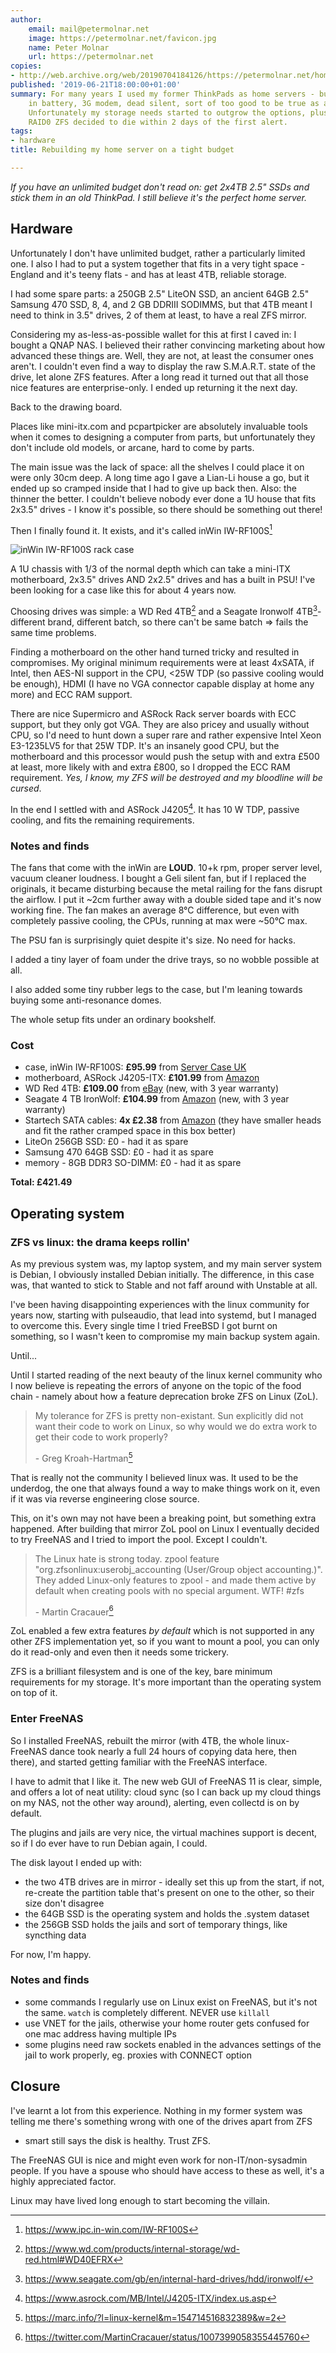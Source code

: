 ```yaml
---
author:
    email: mail@petermolnar.net
    image: https://petermolnar.net/favicon.jpg
    name: Peter Molnar
    url: https://petermolnar.net
copies:
- http://web.archive.org/web/20190704184126/https://petermolnar.net/home-server-2019/index.html
published: '2019-06-21T18:00:00+01:00'
summary: For many years I used my former ThinkPads as home servers - built
    in battery, 3G modem, dead silent, sort of too good to be true as a server.
    Unfortunately my storage needs started to outgrow the options, plus my
    RAID0 ZFS decided to die within 2 days of the first alert.
tags:
- hardware
title: Rebuilding my home server on a tight budget

---
```


*If you have an unlimited budget don't read on: get 2x4TB 2.5" SSDs and
stick them in an old ThinkPad. I still believe it's the perfect home
server.*

## Hardware

Unfortunately I don't have unlimited budget, rather a particularly
limited one. I also I had to put a system together that fits in a very
tight space - England and it's teeny flats - and has at least 4TB,
reliable storage.

I had some spare parts: a 250GB 2.5" LiteON SSD, an ancient 64GB 2.5"
Samsung 470 SSD, 8, 4, and 2 GB DDRIII SODIMMS, but that 4TB meant I
need to think in 3.5" drives, 2 of them at least, to have a real ZFS
mirror.

Considering my as-less-as-possible wallet for this at first I caved in:
I bought a QNAP NAS. I believed their rather convincing marketing about
how advanced these things are. Well, they are not, at least the consumer
ones aren't. I couldn't even find a way to display the raw S.M.A.R.T.
state of the drive, let alone ZFS features. After a long read it turned
out that all those nice features are enterprise-only. I ended up
returning it the next day.

Back to the drawing board.

Places like mini-itx.com and pcpartpicker are absolutely invaluable
tools when it comes to designing a computer from parts, but
unfortunately they don't include old models, or arcane, hard to come by
parts.

The main issue was the lack of space: all the shelves I could place it
on were only 30cm deep. A long time ago I gave a Lian-Li house a go, but
it ended up so cramped inside that I had to give up back then. Also: the
thinner the better. I couldn't believe nobody ever done a 1U house that
fits 2x3.5" drives - I know it's possible, so there should be something
out there!

Then I finally found it. It exists, and it's called inWin IW-RF100S[^1]

![inWin IW-RF100S rack case](inwin-iw-rf100s.jpg)

A 1U chassis with 1/3 of the normal depth which can take a mini-ITX
motherboard, 2x3.5" drives AND 2x2.5" drives and has a built in PSU!
I've been looking for a case like this for about 4 years now.

Choosing drives was simple: a WD Red 4TB[^2] and a Seagate Ironwolf
4TB[^3]- different brand, different batch, so there can't be same batch
=\> fails the same time problems.

Finding a motherboard on the other hand turned tricky and resulted in
compromises. My original minimum requirements were at least 4xSATA, if
Intel, then AES-NI support in the CPU, \<25W TDP (so passive cooling
would be enough), HDMI (I have no VGA connector capable display at home
any more) and ECC RAM support.

There are nice Supermicro and ASRock Rack server boards with ECC
support, but they only got VGA. They are also pricey and usually without
CPU, so I'd need to hunt down a super rare and rather expensive Intel
Xeon E3-1235LV5 for that 25W TDP. It's an insanely good CPU, but the
motherboard and this processor would push the setup with and extra £500
at least, more likely with and extra £800, so I dropped the ECC RAM
requirement. *Yes, I know, my ZFS will be destroyed and my bloodline
will be cursed*.

In the end I settled with and ASRock J4205[^4]. It has 10 W TDP, passive
cooling, and fits the remaining requirements.

### Notes and finds

The fans that come with the inWin are **LOUD**. 10+k rpm, proper server
level, vacuum cleaner loudness. I bought a Geli silent fan, but if I
replaced the originals, it became disturbing because the metal railing
for the fans disrupt the airflow. I put it \~2cm further away with a
double sided tape and it's now working fine. The fan makes an average
8°C difference, but even with completely passive cooling, the CPUs,
running at max were \~50°C max.

The PSU fan is surprisingly quiet despite it's size. No need for hacks.

I added a tiny layer of foam under the drive trays, so no wobble
possible at all.

I also added some tiny rubber legs to the case, but I'm leaning towards
buying some anti-resonance domes.

The whole setup fits under an ordinary bookshelf.

### Cost

-   case, inWin IW-RF100S: **£95.99** from [Server Case
    UK](https://www.servercase.co.uk/shop/server-cases/rackmount/1u-chassis/in-win-iw-rf100s---1u-short-depth-server-chassis---250mm-depth-includes-power-supply-iw-rf100s/)
-   motherboard, ASRock J4205-ITX: **£101.99** from
    [Amazon](https://amzn.to/31JLcKS)
-   WD Red 4TB: **£109.00** from
    [eBay](http://www.ebay.co.uk/usr/agregson) (new, with 3 year
    warranty)
-   Seagate 4 TB IronWolf: **£104.99** from
    [Amazon](https://amzn.to/2ZAlFC0) (new, with 3 year warranty)
-   Startech SATA cables: **4x £2.38** from
    [Amazon](https://amzn.to/2ZvANR8) (they have smaller heads and fit
    the rather cramped space in this box better)
-   LiteOn 256GB SSD: £0 - had it as spare
-   Samsung 470 64GB SSD: £0 - had it as spare
-   memory - 8GB DDR3 SO-DIMM: £0 - had it as spare

**Total: £421.49**

## Operating system

### ZFS vs linux: the drama keeps rollin'

As my previous system was, my laptop system, and my main server system
is Debian, I obviously installed Debian initially. The difference, in
this case was, that wanted to stick to Stable and not faff around with
Unstable at all.

I've been having disappointing experiences with the linux community for
years now, starting with pulseaudio, that lead into systemd, but I
managed to overcome this. Every single time I tried FreeBSD I got burnt
on something, so I wasn't keen to compromise my main backup system
again.

Until...

Until I started reading of the next beauty of the linux kernel community
who I now believe is repeating the errors of anyone on the topic of the
food chain - namely about how a feature deprecation broke ZFS on Linux
(ZoL).

> My tolerance for ZFS is pretty non-existant. Sun explicitly did not
> want their code to work on Linux, so why would we do extra work to get
> their code to work properly?
>
> \- Greg Kroah-Hartman[^5]

That is really not the community I believed linux was. It used to be the
underdog, the one that always found a way to make things work on it,
even if it was via reverse engineering close source.

This, on it's own may not have been a breaking point, but something
extra happened. After building that mirror ZoL pool on Linux I
eventually decided to try FreeNAS and I tried to import the pool. Except
I couldn't.

> The Linux hate is strong today. zpool feature
> "org.zfsonlinux:userobj\_accounting (User/Group object accounting.)".
> They added Linux-only features to zpool - and made them active by
> default when creating pools with no special argument. WTF! \#zfs
>
> \- Martin Cracauer[^6]

ZoL enabled a few extra features *by default* which is not supported in
any other ZFS implementation yet, so if you want to mount a pool, you
can only do it read-only and even then it needs some trickery.

ZFS is a brilliant filesystem and is one of the key, bare minimum
requirements for my storage. It's more important than the operating
system on top of it.

### Enter FreeNAS

So I installed FreeNAS, rebuilt the mirror (with 4TB, the whole
linux-FreeNAS dance took nearly a full 24 hours of copying data here,
then there), and started getting familiar with the FreeNAS interface.

I have to admit that I like it. The new web GUI of FreeNAS 11 is clear,
simple, and offers a lot of neat utility: cloud sync (so I can back up
my cloud things on my NAS, not the other way around), alerting, even
collectd is on by default.

The plugins and jails are very nice, the virtual machines support is
decent, so if I do ever have to run Debian again, I could.

The disk layout I ended up with:

-   the two 4TB drives are in mirror - ideally set this up from the
    start, if not, re-create the partition table that's present on one
    to the other, so their size don't disagree
-   the 64GB SSD is the operating system and holds the .system dataset
-   the 256GB SSD holds the jails and sort of temporary things, like
    syncthing data

For now, I'm happy.

### Notes and finds

-   some commands I regularly use on Linux exist on FreeNAS, but it's
    not the same. `watch` is completely different. NEVER use `killall`
-   use VNET for the jails, otherwise your home router gets confused for
    one mac address having multiple IPs
-   some plugins need raw sockets enabled in the advances settings of
    the jail to work properly, eg. proxies with CONNECT option

## Closure

I've learnt a lot from this experience. Nothing in my former system was
telling me there's something wrong with one of the drives apart from ZFS
- smart still says the disk is healthy. Trust ZFS.

The FreeNAS GUI is nice and might even work for non-IT/non-sysadmin
people. If you have a spouse who should have access to these as well,
it's a highly appreciated factor.

Linux may have lived long enough to start becoming the villain.

[^1]: <https://www.ipc.in-win.com/IW-RF100S>

[^2]: <https://www.wd.com/products/internal-storage/wd-red.html#WD40EFRX>

[^3]: <https://www.seagate.com/gb/en/internal-hard-drives/hdd/ironwolf/>

[^4]: <https://www.asrock.com/MB/Intel/J4205-ITX/index.us.asp>

[^5]: <https://marc.info/?l=linux-kernel&m=154714516832389&w=2>

[^6]: <https://twitter.com/MartinCracauer/status/1007399058355445760>